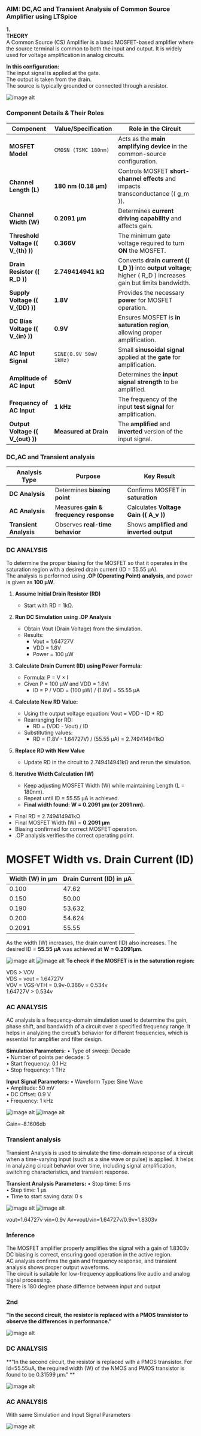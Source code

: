 ### **AIM: DC,AC and Transient Analysis of Common Source Amplifier using LTSpice**

**1.**<br>
**THEORY**<br>
A Common Source (CS) Amplifier is a basic MOSFET-based amplifier where the source terminal is common to both the input and output. It is widely used for voltage amplification in analog circuits.

**In this configuration:** <br>
The input signal is applied at the gate.<br>
The output is taken from the drain.<br>
The source is typically grounded or connected through a resistor.

![image alt](https://github.com/Madeena123-hub/Lic/blob/main/Screenshot%202025-02-15%20053848.png?raw=true) 
### **Component Details & Their Roles**

| **Component**       | **Value/Specification** | **Role in the Circuit** |
|---------------------|------------------------|-------------------------|
| **MOSFET Model**    | `CMOSN (TSMC 180nm)`   | Acts as the **main amplifying device** in the common-source configuration. |
| **Channel Length (L)** | **180 nm (0.18 µm)**  | Controls MOSFET **short-channel effects** and impacts transconductance (\( g_m \)). |
| **Channel Width (W)**  | **0.2091 µm**          | Determines **current driving capability** and affects gain. |
| **Threshold Voltage (\( V_{th} \))** | **0.366V** | The minimum gate voltage required to turn **ON** the MOSFET. |
| **Drain Resistor (\( R_D \))** | **2.749414941 kΩ**   | Converts **drain current (\( I_D \))** into **output voltage**; higher \( R_D \) increases gain but limits bandwidth. |
| **Supply Voltage (\( V_{DD} \))** | **1.8V** | Provides the necessary **power** for MOSFET operation. |
| **DC Bias Voltage (\( V_{in} \))** | **0.9V** | Ensures MOSFET is **in saturation region**, allowing proper amplification. |
| **AC Input Signal** | `SINE(0.9V 50mV 1kHz)` | Small **sinusoidal signal** applied at the **gate** for amplification. |
| **Amplitude of AC Input** | **50mV** | Determines the **input signal strength** to be amplified. |
| **Frequency of AC Input** | **1 kHz** | The frequency of the input **test signal** for amplification. |
| **Output Voltage (\( V_{out} \))** | **Measured at Drain** | The **amplified** and **inverted** version of the input signal. |

### DC,AC and Transient analysis
| **Analysis Type**  | **Purpose**                        | **Key Result**                     |
|-------------------|--------------------------------|--------------------------------|
| **DC Analysis**   | Determines **biasing point**   | Confirms MOSFET in **saturation** |
| **AC Analysis**   | Measures **gain & frequency response** | Calculates **Voltage Gain (\( A_v \))** |
| **Transient Analysis** | Observes **real-time behavior** | Shows **amplified and inverted output** |

### **DC ANALYSIS**

To determine the proper biasing for the MOSFET so that it operates in the saturation region with a desired drain current (ID = 55.55 µA).  
The analysis is performed using **.OP (Operating Point) analysis**, and power is given as **100 µW**.

1. **Assume Initial Drain Resistor (RD)**
   - Start with RD = 1kΩ.

2. **Run DC Simulation using .OP Analysis**
   - Obtain Vout (Drain Voltage) from the simulation.
   - Results:
     - Vout = 1.64727V
     - VDD = 1.8V
     - Power = 100 µW

3. **Calculate Drain Current (ID) using Power Formula:**
   - Formula: P = V × I
   - Given P = 100 µW and VDD = 1.8V:
     - ID = P / VDD = (100 µW) / (1.8V) = 55.55 µA

4. **Calculate New RD Value:**
   - Using the output voltage equation: Vout = VDD - ID * RD
   - Rearranging for RD:
     - RD = (VDD - Vout) / ID
   - Substituting values:
     - RD = (1.8V - 1.64727V) / (55.55 µA) = 2.749414941kΩ

5. **Replace RD with New Value**
   - Update RD in the circuit to 2.749414941kΩ and rerun the simulation.

6. **Iterative Width Calculation (W)**
   - Keep adjusting MOSFET Width (W) while maintaining Length (L = 180nm).
   - Repeat until ID = 55.55 µA is achieved.
   - **Final width found: W = 0.2091 µm (or 2091 nm).**

- Final RD = 2.749414941kΩ
- Final MOSFET Width (W) = **0.2091 µm**
- Biasing confirmed for correct MOSFET operation.
- .OP analysis verifies the correct operating point.

# MOSFET Width vs. Drain Current (ID)

| Width (W) in µm | Drain Current (ID) in µA |
|-----------------|-------------------------|
| 0.100          | 47.62                   |
| 0.150          | 50.00                   |
| 0.190          | 53.632                  |
| 0.200          | 54.624                  |
| 0.2091          | 55.55                   |

As the width (W) increases, the drain current (ID) also increases. The desired ID = **55.55 µA** was achieved at **W = 0.2091µm**.

![image alt](https://raw.githubusercontent.com/Madeena123-hub/Lic/e2884ffe5e6483ac27b8d6b585380654c2d9b409/Screenshot%202025-02-15%20055950.png)
![image alt](https://raw.githubusercontent.com/Madeena123-hub/Lic/391b45042d78792c58b533adc1f2b86f6dfec6ad/Screenshot%202025-02-15%20060040.png) 
**To check if the MOSFET is in the saturation region:**<br>

VDS > VOV<br>
VDS = vout = 1.64727V<br>
VOV = VGS-VTH = 0.9v-0.366v = 0.534v<br>
1.64727V > 0.534v<br>

### **AC ANALYSIS**
AC analysis is a frequency-domain simulation used to determine the gain, phase shift, and bandwidth of a circuit over a specified frequency range. It helps in analyzing the circuit’s behavior for different frequencies, which is essential for amplifier and filter design.

**Simulation Parameters:**
• Type of sweep: Decade  
• Number of points per decade: 5  
• Start frequency: 0.1 Hz  
• Stop frequency: 1 THz  

**Input Signal Parameters:**
• Waveform Type: Sine Wave  
• Amplitude: 50 mV  
• DC Offset: 0.9 V  
• Frequency: 1 kHz 

![image alt](https://raw.githubusercontent.com/Madeena123-hub/Lic/4f42b8073d32a4c5dc16c2596b857d1f35a5d6a4/Screenshot%202025-02-16%20041856.png) 
![image alt](https://raw.githubusercontent.com/Madeena123-hub/Lic/2d10d1e7464795842fdf58d109ee5d23dcd20b84/Screenshot%202025-02-16%20040310.png) 

Gain=-8.1606db
### **Transient analysis**

Transient Analysis is used to simulate the time-domain response of a circuit when a time-varying input (such as a sine wave or pulse) is applied. It helps in analyzing circuit behavior over time, including signal amplification, switching characteristics, and transient response.

**Transient Analysis Parameters:**
• Stop time: 5 ms  
• Step time: 1 µs  
• Time to start saving data: 0 s  

![image alt](https://raw.githubusercontent.com/Madeena123-hub/Lic/6a647b74104c4a1c6465cd706ee6fc54c51f54b2/Screenshot%202025-02-16%20044344.png) 
![image alt](https://raw.githubusercontent.com/Madeena123-hub/Lic/1aaa704b1243b06915342aed977369e1d3933232/Screenshot%202025-02-16%20043228.png) 


vout=1.64727v
vin=0.9v
Av=vout/vin=1.64727v/0.9v=1.8303v

### **Inference**
The MOSFET amplifier properly amplifies the signal with a gain of 1.8303v<br>
DC biasing is correct, ensuring good operation in the active region.<br>
AC analysis confirms the gain and frequency response, and transient analysis shows proper output waveforms.<br>
The circuit is suitable for low-frequency applications like audio and analog signal processing.<br>
There is 180 degree phase differnce between input and output



### **2nd**
**"In the second circuit, the resistor is replaced with a PMOS transistor to observe the differences in performance."**

![image alt](https://raw.githubusercontent.com/Madeena123-hub/Lic/7ffe4f824e63e51cdecf8da8d6dbb11d2e064707/Screenshot%202025-02-16%20095920.png) 

### **DC ANALYSIS**
**"In the second circuit, the resistor is replaced with a PMOS transistor. For Id=55.55uA, the required width (W) of the NMOS and PMOS transistor is found to be 0.31599 µm." **


![image alt](https://raw.githubusercontent.com/Madeena123-hub/Lic/a479d90884108446e40a1fc5f1a704cf919f96c6/Screenshot%202025-02-16%20101239.png) 


### **AC ANALYSIS**
With same Simulation and Input Signal Parameters

![image alt](https://raw.githubusercontent.com/Madeena123-hub/Lic/c86403982baf44a71f7575a40b2872be06d03ae2/Screenshot%202025-02-16%20085238.png)

